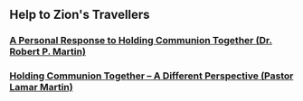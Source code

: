 ## Help to Zion's Travellers

### [A Personal Response to Holding Communion Together (Dr. Robert P. Martin)](a_personal_response.pdf)

### [Holding Communion Together – A Different Perspective (Pastor Lamar Martin)](a_different_perspective.pdf)

